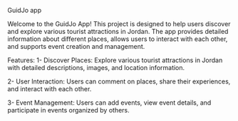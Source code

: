 GuidJo app

Welcome to the GuidJo App! This project is designed to help users discover and explore various tourist attractions in Jordan. The app provides detailed information about different places, allows users to interact with each other, and supports event creation and management.

Features:
1- Discover Places: Explore various tourist attractions in Jordan with detailed descriptions, images, and location information.

2- User Interaction: Users can comment on places, share their experiences, and interact with each other.

3- Event Management: Users can add events, view event details, and participate in events organized by others.
